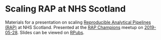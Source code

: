 # Scaling RAP at NHS Scotland

Materials for a presentation on scaling [Reproducible Analytical Pipelines (RAP)](https://www.isdscotland.org/About-ISD/Methodologies/_docs/Reproducible_Analytical_Pipelines_paper_v1.4.pdf) at NHS Scotland. Presented at the [RAP Champions](https://gss.civilservice.gov.uk/about-us/champion-networks/reproducible-analytical-pipeline-rap-champions/) meetup on [2019-05-28](https://gss.civilservice.gov.uk/about-us/champion-networks/reproducible-analytical-pipeline-rap-champions/#network-meetups). Slides can be viewed on [RPubs](http://rpubs.com/jackhannah95/rap-champions).

